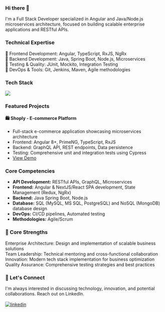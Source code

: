 ### Hi there 👋 

I'm a Full Stack Developer specialized in Angular and Java/Node.js microservices architecture, focused on building scalable enterprise applications and RESTful APIs.

### Technical Expertise
🔹 Frontend Development: Angular, TypeScript, RxJS, NgRx<br>
🔹 Backend Development: Java, Spring Boot, Node.js, Microservices<br>
🔹 Testing & Quality: JUnit, Mockito, Integration Testing<br>
🔹 DevOps & Tools: Git, Jenkins, Maven, Agile methodologies

### Tech Stack
<p align="left">
    <img src="https://skillicons.dev/icons?i=nodejs,golang,java,spring,hibernate,angular,react,nextjs,typescript,nodejs,mongodb,mysql" />
</p>

### Featured Projects

#### 🛍️ Shoply - E-commerce Platform
- Full-stack e-commerce application showcasing microservices architecture
- Frontend: Angular 8+, PrimeNG, TypeScript, RxJS
- Backend: GraphQL API, REST endpoints, Data persistence
- Testing: Comprehensive unit and integration tests using Cypress
- [View Demo](https://ecommerce-app-angular.netlify.app/)

### Core Competencies
- **API Development:** RESTful APIs, GraphQL, Microservices
- **Frontend:** Angular & NextJS/React SPA development, State Management (Redux, NgRx)
- **Backend:** Java Spring Boot, Node.js
- **Database:** SQL (MySQL, MS SQL, PostgreSQL) and NoSQL (MongoDB) database design
- **DevOps:** CI/CD pipelines, Automated testing
- **Methodologies:** Agile/Scrum

### 🌟 Core Strengths

Enterprise Architecture: Design and implementation of scalable business solutions<br>
Team Leadership: Technical mentoring and cross-functional collaboration<br>
Innovation: Modern tech stack implementation for business optimization<br>
Quality Assurance: Comprehensive testing strategies and best practices<br>

### 🤝 Let's Connect
I'm always interested in discussing technology, innovation, and potential collaborations. Reach out on LinkedIn.<br><br>
[![linkedin](https://img.shields.io/badge/linkedin-0A66C2?style=for-the-badge&logo=linkedin&logoColor=white)](https://www.linkedin.com/in/lukagolubovic/)

